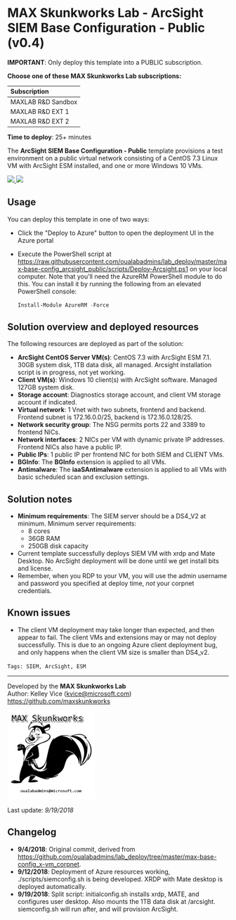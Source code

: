 ﻿# MAX Skunkworks Lab - ArcSight SIEM Base Configuration - Public (v0.4)

**IMPORTANT**: Only deploy this template into a PUBLIC subscription.

**Choose one of these MAX Skunkworks Lab subscriptions:**

| Subscription
| :-------------------
| MAXLAB R&D Sandbox
| MAXLAB R&D EXT 1
| MAXLAB R&D EXT 2

**Time to deploy**: 25+ minutes

The **ArcSight SIEM Base Configuration - Public** template provisions a test environment on a public virtual network consisting of a CentOS 7.3 Linux VM with ArcSight ESM installed, and one or more Windows 10 VMs.

<a href="https://portal.azure.com/#create/Microsoft.Template/uri/https%3A%2F%2Fraw.githubusercontent.com%2Foualabadmins%2Flab_deploy%2Fbase-config-arcsight-siem%2Fmax-base-config_arcsight_public%2Fazuredeploy.json" target="_blank">
<img src="http://azuredeploy.net/deploybutton.png"/>
</a>
<a href="http://armviz.io/#/?load=https%3A%2F%2Fraw.githubusercontent.com%2Foualabadmins%2Flab_deploy%2Fbase-config-arcsight-siem%2Fmax-base-config_arcsight_public%2Fazuredeploy.json" target="_blank">
<img src="http://armviz.io/visualizebutton.png"/>
</a>

## Usage

You can deploy this template in one of two ways:

+ Click the "Deploy to Azure" button to open the deployment UI in the Azure portal
+ Execute the PowerShell script at https://raw.githubusercontent.com/oualabadmins/lab_deploy/master/max-base-config_arcsight_public/scripts/Deploy-Arcsight.ps1 on your local computer. Note that you'll need the AzureRM PowerShell module to do this. You can install it by running the following from an elevated PowerShell console:

    ```PowerShell
    Install-Module AzureRM -Force
    ```

## Solution overview and deployed resources

The following resources are deployed as part of the solution:

+ **ArcSight CentOS Server VM(s)**: CentOS 7.3 with ArcSight ESM 7.1. 30GB system disk, 1TB data disk, all managed. Arcsight installation script is in progress, not yet working.
+ **Client VM(s)**: Windows 10 client(s) with ArcSight software. Managed 127GB system disk.
+ **Storage account**: Diagnostics storage account, and client VM storage account if indicated.
+ **Virtual network**: 1 Vnet with two subnets, frontend and backend. Frontend subnet is 172.16.0.0/25, backend is 172.16.0.128/25.
+ **Network security group**: The NSG permits ports 22 and 3389 to frontend NICs.
+ **Network interfaces**: 2 NICs per VM with dynamic private IP addresses. Frontend NICs also have a public IP.
+ **Public IPs**: 1 public IP per frontend NIC for both SIEM and CLIENT VMs.
+ **BGInfo**: The **BGInfo** extension is applied to all VMs.
+ **Antimalware**: The **iaaSAntimalware** extension is applied to all VMs with basic scheduled scan and exclusion settings.

## Solution notes

+ **Minimum requirements**: The SIEM server should be a DS4_V2 at minimum. Minimum server requirements:
    + 8 cores
    + 36GB RAM
    + 250GB disk capacity
+ Current template successfully deploys SIEM VM with xrdp and Mate Desktop. No ArcSight deployment will be done until we get install bits and license.
+ Remember, when you RDP to your VM, you will use the admin username and password you specified at deploy time, _not_ your corpnet credentials.

## Known issues

+ The client VM deployment may take longer than expected, and then appear to fail. The client VMs and extensions may or may not deploy successfully. This is due to an ongoing Azure client deployment bug, and only happens when the client VM size is smaller than DS4_v2.

`Tags: SIEM, ArcSight, ESM`
___
Developed by the **MAX Skunkworks Lab**  
Author: Kelley Vice (kvice@microsoft.com)  
https://github.com/maxskunkworks

![alt text](images/maxskunkworkslogo-small.jpg "MAX Skunkworks")

Last update: _9/19/2018_

## Changelog

+ **9/4/2018**: Original commit, derived from https://github.com/oualabadmins/lab_deploy/tree/master/max-base-config_x-vm_corpnet.
+ **9/12/2018**: Deployment of Azure resources working, ./scripts/siemconfig.sh is being developed. XRDP with Mate desktop is deployed automatically.
+ **9/19/2018**: Split script: initialconfig.sh installs xrdp, MATE, and configures user desktop. Also mounts the 1TB data disk at /arcsight. siemconfig.sh will run after, and will provision ArcSight.